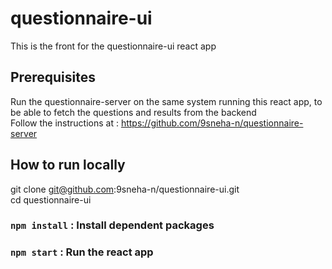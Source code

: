 # questionnaire-ui
This is the front for the questionnaire-ui react app

## Prerequisites
Run the questionnaire-server on the same system running this react app, to be able to fetch the questions and results from the backend \
Follow the instructions at : https://github.com/9sneha-n/questionnaire-server 

## How to run locally
git clone git@github.com:9sneha-n/questionnaire-ui.git \
cd questionnaire-ui
### `npm install` : Install dependent packages
### `npm start` : Run the react app





